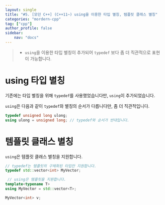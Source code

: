 ```yaml
---
layout: single
title: "#5. [모던 C++] (C++11~) using을 이용한 타입 별칭, 템플릿 클래스 별칭"
categories: "mordern-cpp"
tag: ["cpp"]
author_profile: false
sidebar: 
    nav: "docs"
---
```


> * `using`을 이용한 타입 별칭이 추가되어 `typedef` 보다 좀 더 직관적으로 표현이 가능합니다. 

# using 타입 별칭

기존에는 타입 별칭을 위해 `typedef`를 사용했었습니다만, `using`이 추가되었습니다.

`using`은 다음과 같이 `typedef`와 별칭의 순서가 다릅니다만, 좀 더 직관적입니다.

```cpp
typedef unsigned long ulong;
using ulong = unsigned long; // typedef와 순서가 반대입니다.
```

# 템플릿 클래스 별칭

`using`은 템플릿 클래스 별칭을 지원합니다.

```cpp
// typedef는 템플릿의 구체화된 타입만 지원합니다.
typedef std::vector<int> MyVector;

 // using은 템플릿을 지원합니다.
template<typename T>
using MyVector = std::vector<T>; 

MyVector<int> v;
```